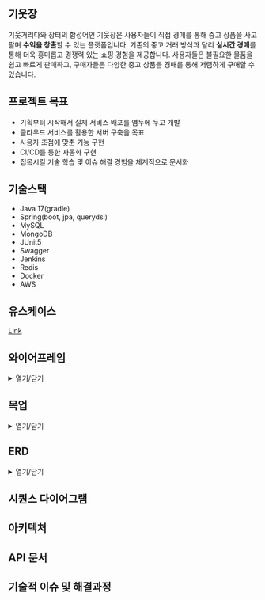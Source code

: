 ## 기웃장
기웃거리다와 장터의 합성어인 기웃장은 사용자들이 직접 경매를 통해 중고 상품을 사고팔며 **수익을 창출**할 수 있는 플랫폼입니다. 기존의 중고 거래 방식과 달리 **실시간 경매**를 통해 더욱 흥미롭고 경쟁력 있는 쇼핑 경험을 제공합니다. 사용자들은 불필요한 물품을 쉽고 빠르게 판매하고, 구매자들은 다양한 중고 상품을 경매를 통해 저렴하게 구매할 수 있습니다.

## 프로젝트 목표
* 기획부터 시작해서 실제 서비스 배포를 염두에 두고 개발
* 클라우드 서비스를 활용한 서버 구축을 목표
* 사용자 초점에 맞춘 기능 구현
* CI/CD를 통한 자동화 구현
* 접목시킬 기술 학습 및 이슈 해결 경험을 체계적으로 문서화

## 기술스택
* Java 17(gradle)
* Spring(boot, jpa, querydsl)
* MySQL
* MongoDB
* JUnit5
* Swagger
* Jenkins
* Redis
* Docker
* AWS

## 유스케이스
[Link](https://github.com/2024-Giwoot-jang/back-end/wiki/%EC%9C%A0%EC%A6%88%EC%BC%80%EC%9D%B4%EC%8A%A4-%EC%9E%91%EC%84%B1)

## 와이어프레임
<details>
<summary>열기/닫기</summary>
<div markdown="1">       
  
![wireframe](https://github.com/user-attachments/assets/b8dd4065-dea4-411a-95a1-09689f4f5185)

</div>
</details>

## 목업
<details>
<summary>열기/닫기</summary>
<div markdown="1">       
  
![mockup](https://github.com/user-attachments/assets/4edaf5da-d402-4771-88a0-25b4ca874fad)

</div>
</details>

## ERD
<details>
<summary>열기/닫기</summary>
<div markdown="1">       
  
![Giwoot-jang-ERD](https://github.com/user-attachments/assets/48b701a2-cd2e-4f43-a77f-75a3e3b5491a)

</div>
</details>

## 시퀀스 다이어그램

## 아키텍처

## API 문서

## 기술적 이슈 및 해결과정
